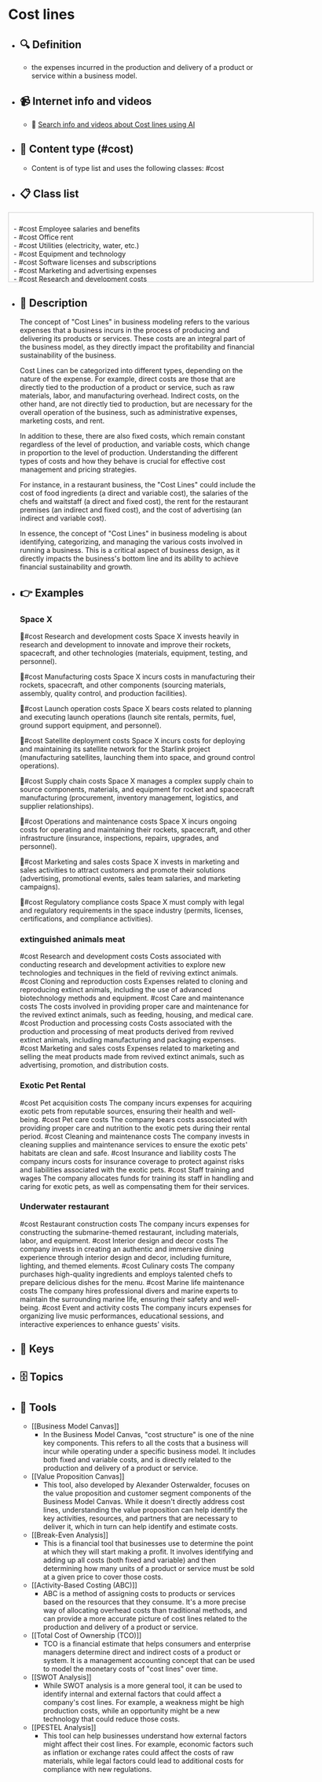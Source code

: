 # Cost lines
- ## 🔍 Definition
  - the expenses incurred in the production and delivery of a product or service within a business model.
- ## 📹 Internet info and videos
  - 🤖 [Search info and videos about Cost lines using AI](https://www.perplexity.ai/search?q=videos+about+Cost+lines:+the+expenses+incurred+in+the+production+and+delivery+of+a+product+or+service+within+a+business+model.
)
- ## 📰 Content type (#cost)
  - Content is of type list and uses the following classes: #cost

- ## 📋 Class list

<div style='max-height: 120px; overflow-y: auto; border: 1px solid #ccc; padding: 10px; width: 600px;'>
  <ul style='list-style-type: none; padding-left: 0;'>


<li>- #cost  Employee salaries and benefits</li>
<li>- #cost  Office rent</li>
<li>- #cost  Utilities (electricity, water, etc.)</li>
<li>- #cost  Equipment and technology</li>
<li>- #cost  Software licenses and subscriptions</li>
<li>- #cost  Marketing and advertising expenses</li>
<li>- #cost  Research and development costs</li>
<li>- #cost  Inventory or raw materials</li>
<li>- #cost  Manufacturing or production expenses</li>
<li>- #cost  Shipping and logistics costs</li>
<li>- #cost  Packaging materials</li>
<li>- #cost  Professional services (legal, accounting, consulting)</li>
<li>- #cost  Insurance premiums</li>
<li>- #cost  Travel and accommodation expenses</li>
<li>- #cost  Office supplies</li>
<li>- #cost  Website hosting and maintenance</li>
<li>- #cost  Customer acquisition costs</li>
<li>- #cost  IT infrastructure and support</li>
<li>- #cost  Cloud computing services</li>
<li>- #cost  Data storage and management</li>
<li>- #cost  Product development expenses</li>
<li>- #cost  Quality control and testing</li>
<li>- #cost  Regulatory compliance costs</li>
<li>- #cost  Intellectual property fees</li>
<li>- #cost  Sales and distribution expenses</li>
<li>- #cost  Customer support and service costs</li>
<li>- #cost  Training and development programs</li>
<li>- #cost  Event sponsorship or participation fees</li>
<li>- #cost  Market research and surveys</li>
<li>- #cost  Content creation and production</li>
<li>- #cost  Payment processing fees</li>
<li>- #cost  Taxes and government fees</li>
<li>- #cost  Depreciation and amortization</li>
<li>- #cost  Repairs and maintenance</li>
<li>- #cost  Outsourcing expenses</li>
<li>- #cost  Prototyping and samples</li>
<li>- #cost  Warranty and customer returns</li>
<li>- #cost  Data security and privacy measures</li>
<li>- #cost  Product or service certifications</li>
<li>- #cost  Affiliate or referral program costs</li>
<li>- #cost  Office furniture and equipment</li>
<li>- #cost  Packaging design and printing</li>
<li>- #cost  Employee training and education</li>
<li>- #cost  Sales commissions and incentives</li>
<li>- #cost  Legal disputes and settlements</li>
<li>- #cost  Customer retention and loyalty programs</li>
<li>- #cost  IT security and cybersecurity measures</li>
<li>- #cost  Market entry or expansion costs</li>
<li>- #cost  Debt servicing and interest payments</li>
<li>- #cost  Trade show or conference attendance</li>
<li>- #cost  Employee recruitment and hiring costs</li>
<li>- #cost  Product or service customization expenses</li>
<li>- #cost  Licensing or royalty fees</li>
<li>- #cost  Translation or localization services</li>
<li>- #cost  Bank fees and charges</li>
<li>- #cost  Contingency and emergency funds</li>
<li>- #cost  Product or service refresh or updates</li>
<li>- #cost  Customer feedback and satisfaction surveys</li>
<li>- #cost  Intellectual property infringement defense</li>
<li>- #cost  Outsourced customer support services</li>
<li>- #cost  Environmental sustainability initiatives</li>
<li>- #cost  Donations and sponsorships</li>
<li>- #cost  Performance bonuses and incentives</li>
<li>- #cost  Payment of dividends to investors</li>
<li>- #cost  Travel and entertainment expenses</li>
<li>- #cost  Product recalls and quality control issues</li>
<li>- #cost  Regulatory compliance audits</li>
<li>- #cost  Telecommunications and internet expenses</li>
<li>- #cost  Market analysis and competitive research</li>
<li>- #cost  Employee benefits and perks</li>
<li>- #cost  Office renovations or improvements</li>
<li>- #cost  Sales and marketing software tools</li>
<li>- #cost  Corporate branding and identity</li>
<li>- #cost  Patent or trademark registrations</li>
<li>- #cost  Legal and patent filings</li>
<li>- #cost  Audit and accounting fees</li>
<li>- #cost  Intellectual property licensing</li>
<li>- #cost  Product liability insurance</li>
<li>- #cost  Employee health and wellness programs</li>
<li>- #cost  Intellectual property enforcement</li>

  </ul>
</div>

- ## 📖 Description
  The concept of "Cost Lines" in business modeling refers to the various expenses that a business incurs in the process of producing and delivering its products or services. These costs are an integral part of the business model, as they directly impact the profitability and financial sustainability of the business.
  
  Cost Lines can be categorized into different types, depending on the nature of the expense. For example, direct costs are those that are directly tied to the production of a product or service, such as raw materials, labor, and manufacturing overhead. Indirect costs, on the other hand, are not directly tied to production, but are necessary for the overall operation of the business, such as administrative expenses, marketing costs, and rent.
  
  In addition to these, there are also fixed costs, which remain constant regardless of the level of production, and variable costs, which change in proportion to the level of production. Understanding the different types of costs and how they behave is crucial for effective cost management and pricing strategies.
  
  For instance, in a restaurant business, the "Cost Lines" could include the cost of food ingredients (a direct and variable cost), the salaries of the chefs and waitstaff (a direct and fixed cost), the rent for the restaurant premises (an indirect and fixed cost), and the cost of advertising (an indirect and variable cost).
  
  In essence, the concept of "Cost Lines" in business modeling is about identifying, categorizing, and managing the various costs involved in running a business. This is a critical aspect of business design, as it directly impacts the business's bottom line and its ability to achieve financial sustainability and growth.
- ## 👉 Examples
  ### Space X
  💸#cost Research and development costs
  Space X invests heavily in research and development to innovate and improve their rockets, spacecraft, and other technologies (materials, equipment, testing, and personnel).
  
  💸#cost Manufacturing costs
  Space X incurs costs in manufacturing their rockets, spacecraft, and other components (sourcing materials, assembly, quality control, and production facilities).
  
  💸#cost Launch operation costs
  Space X bears costs related to planning and executing launch operations (launch site rentals, permits, fuel, ground support equipment, and personnel).
  
  💸#cost Satellite deployment costs
  Space X incurs costs for deploying and maintaining its satellite network for the Starlink project (manufacturing satellites, launching them into space, and ground control operations).
  
  💸#cost Supply chain costs
  Space X manages a complex supply chain to source components, materials, and equipment for rocket and spacecraft manufacturing (procurement, inventory management, logistics, and supplier relationships).
  
  💸#cost Operations and maintenance costs
  Space X incurs ongoing costs for operating and maintaining their rockets, spacecraft, and other infrastructure (insurance, inspections, repairs, upgrades, and personnel).
  
  💸#cost Marketing and sales costs
  Space X invests in marketing and sales activities to attract customers and promote their solutions (advertising, promotional events, sales team salaries, and marketing campaigns).
  
  💸#cost Regulatory compliance costs
  Space X must comply with legal and regulatory requirements in the space industry (permits, licenses, certifications, and compliance activities).
  
  ### 
  
  ### extinguished animals meat
  #cost Research and development costs
  	Costs associated with conducting research and development activities to explore new technologies and techniques in the field of reviving extinct animals.
  #cost Cloning and reproduction costs
  	Expenses related to cloning and reproducing extinct animals, including the use of advanced biotechnology methods and equipment.
  #cost Care and maintenance costs
  	The costs involved in providing proper care and maintenance for the revived extinct animals, such as feeding, housing, and medical care.
  #cost Production and processing costs
  	Costs associated with the production and processing of meat products derived from revived extinct animals, including manufacturing and packaging expenses.
  #cost Marketing and sales costs
  	Expenses related to marketing and selling the meat products made from revived extinct animals, such as advertising, promotion, and distribution costs.
  ### Exotic Pet Rental
  #cost Pet acquisition costs
  	The company incurs expenses for acquiring exotic pets from reputable sources, ensuring their health and well-being.
  #cost Pet care costs
  	The company bears costs associated with providing proper care and nutrition to the exotic pets during their rental period.
  #cost Cleaning and maintenance costs
  	The company invests in cleaning supplies and maintenance services to ensure the exotic pets' habitats are clean and safe.
  #cost Insurance and liability costs
  	The company incurs costs for insurance coverage to protect against risks and liabilities associated with the exotic pets.
  #cost Staff training and wages
  	The company allocates funds for training its staff in handling and caring for exotic pets, as well as compensating them for their services.
  ### Underwater restaurant
  #cost Restaurant construction costs
  	The company incurs expenses for constructing the submarine-themed restaurant, including materials, labor, and equipment.
  #cost Interior design and decor costs
  	The company invests in creating an authentic and immersive dining experience through interior design and decor, including furniture, lighting, and themed elements.
  #cost Culinary costs
  	The company purchases high-quality ingredients and employs talented chefs to prepare delicious dishes for the menu.
  #cost Marine life maintenance costs
  	The company hires professional divers and marine experts to maintain the surrounding marine life, ensuring their safety and well-being.
  #cost Event and activity costs
  	The company incurs expenses for organizing live music performances, educational sessions, and interactive experiences to enhance guests' visits.
- ## 🔑 Keys
  
- ## 🗄️ Topics
  
- ## 🧰 Tools
  - [[Business Model Canvas]]
    - In the Business Model Canvas, "cost structure" is one of the nine key components. This refers to all the costs that a business will incur while operating under a specific business model. It includes both fixed and variable costs, and is directly related to the production and delivery of a product or service.
  - [[Value Proposition Canvas]]
    - This tool, also developed by Alexander Osterwalder, focuses on the value proposition and customer segment components of the Business Model Canvas. While it doesn't directly address cost lines, understanding the value proposition can help identify the key activities, resources, and partners that are necessary to deliver it, which in turn can help identify and estimate costs.
  - [[Break-Even Analysis]]
    - This is a financial tool that businesses use to determine the point at which they will start making a profit. It involves identifying and adding up all costs (both fixed and variable) and then determining how many units of a product or service must be sold at a given price to cover those costs.
  - [[Activity-Based Costing (ABC)]]
    - ABC is a method of assigning costs to products or services based on the resources that they consume. It's a more precise way of allocating overhead costs than traditional methods, and can provide a more accurate picture of cost lines related to the production and delivery of a product or service.
  - [[Total Cost of Ownership (TCO)]]
    - TCO is a financial estimate that helps consumers and enterprise managers determine direct and indirect costs of a product or system. It is a management accounting concept that can be used to model the monetary costs of "cost lines" over time.
  - [[SWOT Analysis]]
    - While SWOT analysis is a more general tool, it can be used to identify internal and external factors that could affect a company's cost lines. For example, a weakness might be high production costs, while an opportunity might be a new technology that could reduce those costs.
  - [[PESTEL Analysis]]
    - This tool can help businesses understand how external factors might affect their cost lines. For example, economic factors such as inflation or exchange rates could affect the costs of raw materials, while legal factors could lead to additional costs for compliance with new regulations.
